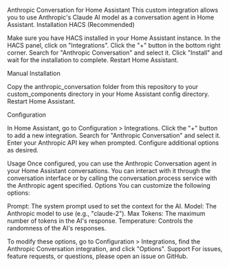 Anthropic Conversation for Home Assistant
This custom integration allows you to use Anthropic's Claude AI model as a conversation agent in Home Assistant.
Installation
HACS (Recommended)

Make sure you have HACS installed in your Home Assistant instance.
In the HACS panel, click on "Integrations".
Click the "+" button in the bottom right corner.
Search for "Anthropic Conversation" and select it.
Click "Install" and wait for the installation to complete.
Restart Home Assistant.

Manual Installation

Copy the anthropic_conversation folder from this repository to your custom_components directory in your Home Assistant config directory.
Restart Home Assistant.

Configuration

In Home Assistant, go to Configuration > Integrations.
Click the "+" button to add a new integration.
Search for "Anthropic Conversation" and select it.
Enter your Anthropic API key when prompted.
Configure additional options as desired.

Usage
Once configured, you can use the Anthropic Conversation agent in your Home Assistant conversations. You can interact with it through the conversation interface or by calling the conversation.process service with the Anthropic agent specified.
Options
You can customize the following options:

Prompt: The system prompt used to set the context for the AI.
Model: The Anthropic model to use (e.g., "claude-2").
Max Tokens: The maximum number of tokens in the AI's response.
Temperature: Controls the randomness of the AI's responses.

To modify these options, go to Configuration > Integrations, find the Anthropic Conversation integration, and click "Options".
Support
For issues, feature requests, or questions, please open an issue on GitHub.
